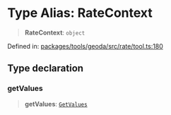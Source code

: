 # Type Alias: RateContext

> **RateContext**: `object`

Defined in: [packages/tools/geoda/src/rate/tool.ts:180](https://github.com/GeoDaCenter/openassistant/blob/bc4037be52d89829440fcc4aaa1010be73719d16/packages/tools/geoda/src/rate/tool.ts#L180)

## Type declaration

### getValues

> **getValues**: [`GetValues`](GetValues.md)
